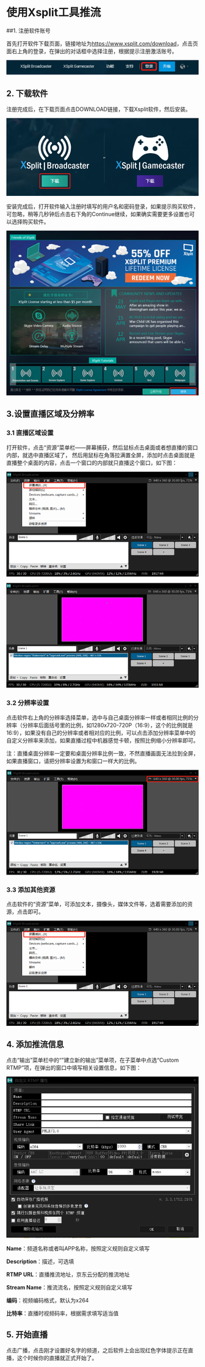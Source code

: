 # 使用Xsplit工具推流

##1. 注册软件账号

首先打开软件下载页面，链接地址为<https://www.xsplit.com/download>，点击页面右上角的登录，在弹出的对话框中选择注册，根据提示注册激活账号。

![](https://github.com/jdcloudcom/cn/blob/cn-live-video/image/live-video/xsplit注册账号.png)

## 2. 下载软件

注册完成后，在下载页面点击DOWNLOAD链接，下载Xsplit软件，然后安装。

![](https://github.com/jdcloudcom/cn/blob/cn-live-video/image/live-video/xsplit下载软件.png)

安装完成后，打开软件输入注册时填写的用户名和密码登录，如果提示购买软件，可忽略，稍等几秒钟后点击右下角的Continue继续，如果确实需要更多设置也可以选择购买软件。

![](https://github.com/jdcloudcom/cn/blob/cn-live-video/image/live-video/xsplit注册软件-2.png)

## 3.设置直播区域及分辨率

### 3.1 直播区域设置

打开软件，点击“资源”菜单栏——屏幕捕获，然后鼠标点击桌面或者想直播的窗口内部，就选中直播区域了，
然后用鼠标在角落拉满置全屏，添加时点击桌面就是直播整个桌面的内容，点击一个窗口的内部就只直播这个窗口，如下图：

![](https://github.com/jdcloudcom/cn/blob/cn-live-video/image/live-video/xsplit直播区域设置.png)

![](https://github.com/jdcloudcom/cn/blob/cn-live-video/image/live-video/xsplit直播区域设置2.png)

### 3.2 分辨率设置

点击软件右上角的分辨率选择菜单，选中与自己桌面分辨率一样或者相同比例的分辨率（分辨率后面括号里的比例，如1280x720-720P（16:9），这个的比例就是16:9），如果没有自己的分辨率或者相对应的比例，可以点击添加分辨率菜单中的自定义分辨率来添加，如果直播过程中机器感觉卡顿，按照比例缩小分辨率即可。

注：直播桌面分辨率一定要和桌面分辨率比例一致，不然直播画面无法拉到全屏，如果直播窗口，请把分辨率设置为和窗口一样大的比例。

![](https://github.com/jdcloudcom/cn/blob/cn-live-video/image/live-video/xsplit分辨率设置.png)

### 3.3 添加其他资源

点击软件的“资源”菜单，可添加文本，摄像头，媒体文件等，选着需要添加的资源，点击即可。

![](https://github.com/jdcloudcom/cn/blob/cn-live-video/image/live-video/xsplit添加其他资源.png)

## 4. 添加推流信息

点击“输出”菜单栏中的“”建立新的输出”菜单项，在子菜单中点选“Custom
RTMP”项，在弹出的窗口中填写相关设置信息，如下图：

![](https://github.com/jdcloudcom/cn/blob/cn-live-video/image/live-video/xsplit添加推流信息.png)

**Name**：频道名称或者叫APP名称，按照定义规则自定义填写

**Description**：描述，可选填

**RTMP URL**：直播推流地址，京东云分配的推流地址

**Stream Name**：推流流名，按照定义规则自定义填写

**编码**：视频编码格式，默认为x264

**比特率**：直播时视频码率，根据需求填写适当值

## 5. 开始直播

点击广播，点击刚才设置好名字的频道，之后软件上会出现红色字体提示正在直播，这个时候你的直播就正式开始了。
